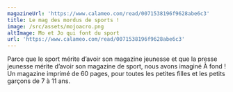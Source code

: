 ```yaml
---
magazineUrl: 'https://www.calameo.com/read/0071538196f9628abe6c3'
title: Le mag des mordus de sports !
image: /src/assets/mojoacro.png
altImage: Mo et Jo qui font du sport
url: 'https://www.calameo.com/read/0071538196f9628abe6c3'
---
```


Parce que le sport mérite d’avoir son magazine jeunesse et que la presse jeunesse mérite d’avoir son magazine de sport, nous avons imaginé À fond ! Un magazine imprimé de 60 pages, pour toutes les petites filles et les petits garçons de 7 à 11 ans.
